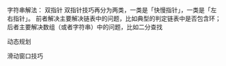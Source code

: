 

字符串解法：
双指针
双指针技巧再分为两类，一类是「快慢指针」，一类是「左右指针」。
前者解决主要解决链表中的问题，比如典型的判定链表中是否包含环；
后者主要解决数组（或者字符串）中的问题，比如二分查找

动态规划

滑动窗口技巧